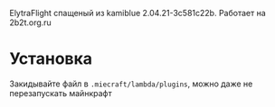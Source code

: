 ElytraFlight спащеный из kamiblue 2.04.21-3c581c22b.
Работает на 2b2t.org.ru

# Установка
Закидывайте файл в `.miecraft/lambda/plugins`, можно даже не перезапускать майнкрафт
